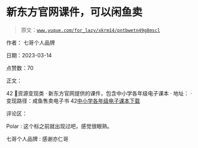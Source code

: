 # 新东方官网课件，可以闲鱼卖

> 原文：[`www.yuque.com/for_lazy/xkrm14/pntbwetn49g8mscl`](https://www.yuque.com/for_lazy/xkrm14/pntbwetn49g8mscl)

作者： 七哥个人品牌

日期：2023-03-14

点赞数：70

正文：

42 💊资源变现类 · 新东方官网提供的课件，包含中小学各年级电子课本 · 地址： · 变现路径：咸鱼售卖电子书 42[中小学各年级电子课本下载](http://zj.xdf.cn/kecheng/202002/248571701.html)

评论区：

Polar : 这个标之前就出现过吧，感觉很眼熟。

七哥个人品牌 : 感谢亦仁哥

